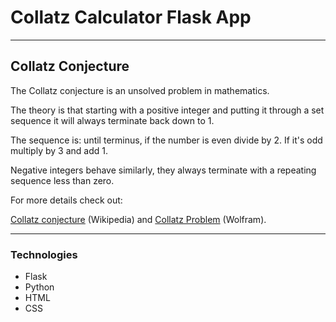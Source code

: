 # Collatz Calculator Flask App

---

## Collatz Conjecture
The Collatz conjecture is an unsolved problem in mathematics. 

The theory is that starting with a positive integer and putting it through a set sequence it will always terminate back down to 1. 

The sequence is: until terminus, if the number is even divide by 2. If it's odd multiply by 3 and add 1. 

Negative integers behave similarly, they always terminate with a repeating sequence less than zero. 

For more details check out:

[Collatz conjecture](https://en.wikipedia.org/wiki/Collatz_conjecture) (Wikipedia)
and [Collatz Problem](https://mathworld.wolfram.com/CollatzProblem.html) (Wolfram).

---

### Technologies
* Flask
* Python
* HTML
* CSS
